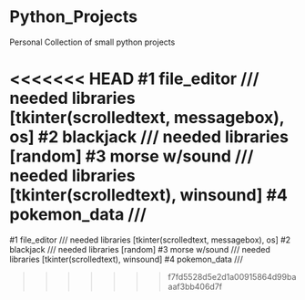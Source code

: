 # Python_Projects

Personal Collection of small python projects

<<<<<<< HEAD
#1 file_editor    ///   needed libraries [tkinter(scrolledtext, messagebox), os]
#2 blackjack      ///   needed libraries [random]
#3 morse w/sound  ///   needed libraries [tkinter(scrolledtext), winsound]
#4 pokemon_data   ///  
=======
#1 file_editor    ///   needed libraries [tkinter(scrolledtext, messagebox), os]
#2 blackjack      ///   needed libraries [random]
#3 morse w/sound  ///   needed libraries [tkinter(scrolledtext), winsound]
#4 pokemon_data   ///   
>>>>>>> f7fd5528d5e2d1a00915864d99baaaf3bb406d7f
